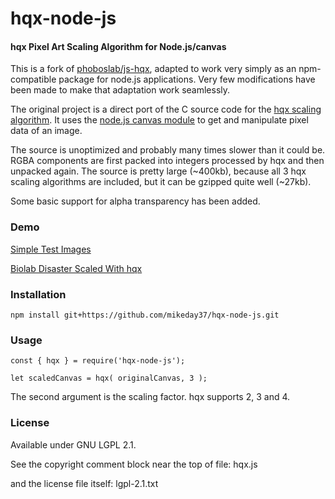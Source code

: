 hqx-node-js
==========

#### hqx Pixel Art Scaling Algorithm for Node.js/canvas ####

This is a fork of [phoboslab/js-hqx](https://github.com/phoboslab/js-hqx), adapted to work very simply as an npm-compatible package for node.js applications.  Very few modifications
have been made to make that adaptation work seamlessly.

The original project is a direct port of the C source code for the [hqx scaling algorithm](https://en.wikipedia.org/wiki/Hqx). It uses the [node.js canvas module](https://www.npmjs.com/package/canvas) to get and manipulate pixel data of an image.

The source is unoptimized and probably many times slower than it could be. RGBA components are first packed into integers processed by hqx and then unpacked again. The source is pretty large (~400kb), because all 3 hqx scaling algorithms are included, but it can be gzipped quite well (~27kb).

Some basic support for alpha transparency has been added.


### Demo ###

[Simple Test Images](https://phoboslab.org/files/js-hqx/test.html)

[Biolab Disaster Scaled With hqx](https://playbiolab.com/hqx.php)


### Installation ###

	npm install git+https://github.com/mikeday37/hqx-node-js.git


### Usage ###

	const { hqx } = require('hqx-node-js');

	let scaledCanvas = hqx( originalCanvas, 3 );
	
The second argument is the scaling factor. hqx supports 2, 3 and 4.


### License ###

Available under GNU LGPL 2.1.

See the copyright comment block near the top of file: hqx.js

and the license file itself: lgpl-2.1.txt
